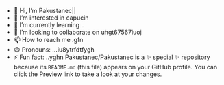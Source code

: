 - 👋 Hi, I’m Pakustanec||
- 👀 I’m interested in capucin
- 🌱 I’m currently learning ..
- 💞️ I’m looking to collaborate on uhgt67567iuoj
- 📫 How to reach me .gfn
- 😄 Pronouns: ...iu8ytrfdtfygh
- ⚡ Fun fact: ..yghn
Pakustanec/Pakustanec is a ✨ special ✨ repository because its `README.md` (this file) appears on your GitHub profile.
You can click the Preview link to take a look at your changes.
